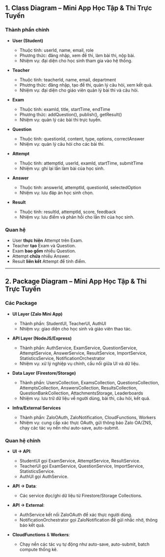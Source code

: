 ## 1. Class Diagram – Mini App Học Tập & Thi Trực Tuyến
### Thành phần chính
- **User (Student)**  
  - Thuộc tính: userId, name, email, role  
  - Phương thức: đăng nhập, xem đề thi, làm bài thi, nộp bài.  
  - Nhiệm vụ: đại diện cho học sinh tham gia vào hệ thống.  

- **Teacher**  
  - Thuộc tính: teacherId, name, email, department  
  - Phương thức: đăng nhập, tạo đề thi, quản lý câu hỏi, xem kết quả.  
  - Nhiệm vụ: đại diện cho giáo viên quản lý bài thi và câu hỏi.  

- **Exam**  
  - Thuộc tính: examId, title, startTime, endTime  
  - Phương thức: addQuestion(), publish(), getResult()  
  - Nhiệm vụ: quản lý các bài thi trực tuyến.  

- **Question**  
  - Thuộc tính: questionId, content, type, options, correctAnswer  
  - Nhiệm vụ: quản lý câu hỏi cho các bài thi.  

- **Attempt**  
  - Thuộc tính: attemptId, userId, examId, startTime, submitTime  
  - Nhiệm vụ: ghi lại lần làm bài của học sinh.  

- **Answer**  
  - Thuộc tính: answerId, attemptId, questionId, selectedOption  
  - Nhiệm vụ: lưu đáp án học sinh chọn.  

- **Result**  
  - Thuộc tính: resultId, attemptId, score, feedback  
  - Nhiệm vụ: lưu điểm và phản hồi cho lần thi của học sinh.  

### Quan hệ
- User **thực hiện** Attempt trên Exam.  
- Teacher **tạo** Exam và Question.  
- Exam **bao gồm** nhiều Question.  
- Attempt **chứa** nhiều Answer.  
- Result **liên kết** Attempt để tính điểm.  
---
## 2. Package Diagram – Mini App Học Tập & Thi Trực Tuyến
### Các Package
- **UI Layer (Zalo Mini App)**  
  - Thành phần: StudentUI, TeacherUI, AuthUI  
  - Nhiệm vụ: giao diện cho học sinh và giáo viên thao tác.  

- **API Layer (NodeJS/Express)**  
  - Thành phần: AuthService, ExamService, QuestionService, AttemptService, AnswerService, ResultService, ImportService, StatisticsService, NotificationOrchestrator  
  - Nhiệm vụ: xử lý nghiệp vụ chính, cầu nối giữa UI và dữ liệu.  

- **Data Layer (Firestore/Storage)**  
  - Thành phần: UsersCollection, ExamsCollection, QuestionsCollection, AttemptsCollection, AnswersCollection, ResultsCollection, QuestionBankCollection, AttachmentsStorage, Leaderboards  
  - Nhiệm vụ: lưu trữ dữ liệu về người dùng, bài thi, câu hỏi, kết quả.  

- **Infra/External Services**  
  - Thành phần: ZaloOAuth, ZaloNotification, CloudFunctions, Workers  
  - Nhiệm vụ: cung cấp xác thực OAuth, gửi thông báo Zalo OA/ZNS, chạy các tác vụ nền như auto-save, auto-submit.  

### Quan hệ chính
- **UI → API**:  
  - StudentUI gọi ExamService, AttemptService, ResultService.  
  - TeacherUI gọi ExamService, QuestionService, ImportService, StatisticsService.  
  - AuthUI gọi AuthService.  

- **API → Data**:  
  - Các service đọc/ghi dữ liệu từ Firestore/Storage Collections.  

- **API → External**:  
  - AuthService kết nối ZaloOAuth để xác thực người dùng.  
  - NotificationOrchestrator gọi ZaloNotification để gửi nhắc nhở, thông báo kết quả.  

- **CloudFunctions** & **Workers**:  
  - Chạy nền các tác vụ tự động như auto-save, auto-submit, batch compute thống kê.  
